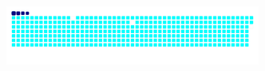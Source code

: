 <!-- C:\Users\MY PC\Documents\GitHub\brandy1335\README.md -->


<!-- <picture>
  <source media="(prefers-color-scheme: dark)" srcset="https://raw.githubusercontent.com/tobiasmeyhoefer/tobiasmeyhoefer/output/ocean.gif" />
  <source media="(prefers-color-scheme: light)" srcset="https://raw.githubusercontent.com/tobiasmeyhoefer/tobiasmeyhoefer/output/ocean.gif" />
  <img alt="github-snake" src="https://raw.githubusercontent.com/tobiasmeyhoefer/tobiasmeyhoefer/output/ocean.gif" />
</picture> -->
<picture>
  <source media="(prefers-color-scheme: dark)" srcset="https://raw.githubusercontent.com/brandy1335/brandy1335/output/github-snake.svg " />
  <source media="(prefers-color-scheme: light)" srcset="https://raw.githubusercontent.com/brandy1335/brandy1335/output/github-snake-dark.svg " />
  <img alt="github-snake" src="https://raw.githubusercontent.com/brandy1335/brandy1335/output/ocean.gif " />
</picture>
